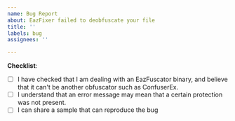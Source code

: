 ```yaml
---
name: Bug Report
about: EazFixer failed to deobfuscate your file
title: ''
labels: bug
assignees: ''

---
```


<!--
Before submitting a bug report, please check the following boxes (by replacing [ ] with [x]).
-->
**Checklist**:
- [ ] I have checked that I am dealing with an EazFuscator binary, and believe that it can't be another obfuscator such as ConfuserEx.
- [ ] I understand that an error message may mean that a certain protection was not present.
- [ ] I can share a sample that can reproduce the bug
